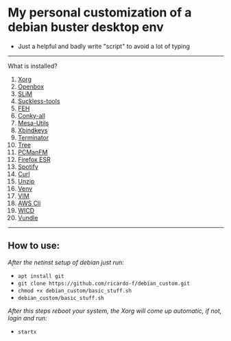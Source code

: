 # My personal customization of a debian buster desktop env

- Just a helpful and badly write "script" to avoid a lot of typing
---
What is installed?

1. [Xorg](https://wiki.debian.org/Xorg)
2. [Openbox](https://wiki.debian.org/Openbox)
3. [SLiM](https://wiki.debian.org/Openbox)
4. [Suckless-tools](https://suckless.org/)
5. [FEH](https://feh.finalrewind.org/)
6. [Conky-all](https://packages.debian.org/buster/conky-all)
7. [Mesa-Utils](https://packages.debian.org/buster/mesa-utils)
8. [Xbindkeys](https://packages.debian.org/buster/xbindkeys)
9. [Terminator](https://packages.debian.org/pt-br/buster/terminator)
10. [Tree](https://packages.debian.org/buster/tree)
11. [PCManFM](https://packages.debian.org/buster/utils/pcmanfm)
12. [Firefox ESR](https://packages.debian.org/buster/firefox-esr)
13. [Spotify](https://www.spotify.com/br/download/linux/)
14. [Curl](https://packages.debian.org/buster/curl)
15. [Unzip](https://packages.debian.org/buster/unzip)
16. [Venv](https://docs.python.org/3/library/venv.html)
17. [VIM](https://packages.debian.org/buster/vim)
18. [AWS Cli](https://packages.debian.org/buster/awscli)
19. [WICD](https://packages.debian.org/pt-br/buster/wicd)
20. [Vundle](https://github.com/VundleVim/Vundle.vim)
---
## How to use:

_After the netinst setup of debian just run:_

- `apt install git`
- `git clone https://github.com/ricardo-f/debian_custom.git`
- `chmod +x debian_custom/basic_stuff.sh`
- `debian_custom/basic_stuff.sh`

_After this steps reboot your system, the Xorg will come up automatic, if not, login and run:_

- `startx`
